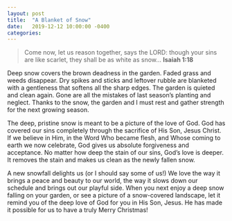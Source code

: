 ```yaml
---
layout: post
title:  "A Blanket of Snow"
date:   2019-12-12 10:00:00 -0400
categories:
---
```

>Come now, let us reason together, says the LORD: though your sins are like scarlet, they shall be as white as snow… **Isaiah 1:18**

Deep snow covers the brown deadness in the garden. Faded grass and weeds disappear. Dry spikes and sticks and leftover rubble are blanketed with a gentleness that softens all the sharp edges. The garden is quieted and clean again. Gone are all the mistakes of last season’s planting and neglect. Thanks to the snow, the garden and I must rest and gather strength for the next growing season.

The deep, pristine snow is meant to be a picture of the love of God. God has covered our sins completely through the sacrifice of His Son, Jesus Christ. If we believe in Him, in the Word Who became flesh, and Whose coming to earth we now celebrate, God gives us absolute forgiveness and acceptance. No matter how deep the stain of our sins, God’s love is deeper. It removes the stain and makes us clean as the newly fallen snow.

A new snowfall delights us (or I should say some of us!) We love the way it brings a peace and beauty to our world, the way it slows down our schedule and brings out our playful side. When you next enjoy a deep snow falling on your garden, or see a picture of a snow-covered landscape, let it remind you of the deep love of God for you in His Son, Jesus. He has made it possible for us to have a truly Merry Christmas!